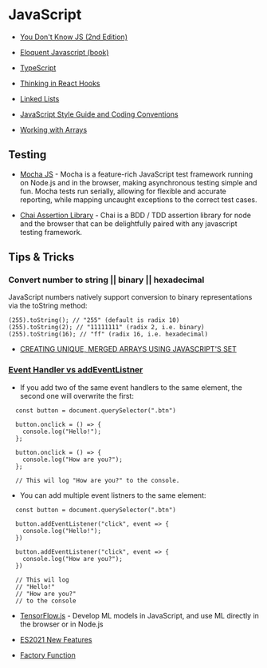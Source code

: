 # JavaScript

* [You Don't Know JS (2nd Edition)](https://github.com/getify/You-Dont-Know-JS/blob/2nd-ed/preface.md)

* [Eloquent Javascript (book)](https://eloquentjavascript.net/)

* [TypeScript](https://www.typescriptlang.org/docs)

* [Thinking in React Hooks](https://wattenberger.com/blog/react-hooks)

* [Linked Lists](https://codeburst.io/js-data-structures-linked-list-3ed4d63e6571)

* [JavaScript Style Guide and Coding Conventions](https://www.w3schools.com/js/js_conventions.asp)

* [Working with Arrays](https://zellwk.com/blog/how-i-work-with-arrays/?ck_subscriber_id=316695587)

## Testing
* [Mocha JS](https://mochajs.org) - Mocha is a feature-rich JavaScript test framework running on Node.js and in the browser, making asynchronous testing simple and fun. Mocha tests run serially, allowing for flexible and accurate reporting, while mapping uncaught exceptions to the correct test cases.

* [Chai Assertion Library](https://www.chaijs.com) - Chai is a BDD / TDD assertion library for node and the browser that can be delightfully paired with any javascript testing framework.

## Tips & Tricks

### Convert number to string || binary || hexadecimal
JavaScript numbers natively support conversion to binary representations via the toString method:
```
(255).toString(); // "255" (default is radix 10)
(255).toString(2); // "11111111" (radix 2, i.e. binary)
(255).toString(16); // "ff" (radix 16, i.e. hexadecimal)
```

* [CREATING UNIQUE, MERGED ARRAYS USING JAVASCRIPT'S SET](https://robkendal.co.uk/blog/2020-02-04-creating-unique-merged-arrays-using-javascripts-set-and-more)

### [Event Handler vs addEventListner](https://medium.com/dailyjs/whats-the-difference-between-event-handlers-addeventlistener-in-js-963431f05c34)
* If you add two of the same event handlers to the same element, the second one will overwrite the first:
```
  const button = document.querySelector(".btn")
    
  button.onclick = () => {
    console.log("Hello!");
  };

  button.onclick = () => {
    console.log("How are you?");
  };

  // This wil log "How are you?" to the console.
```

* You can add multiple event listners to the same element:
```
  const button = document.querySelector(".btn")
  
  button.addEventListener("click", event => {
    console.log("Hello!");
  })
  
  button.addEventListener("click", event => {
    console.log("How are you?");
  })

  // This wil log 
  // "Hello!"
  // "How are you?"
  // to the console
```

* [TensorFlow.js](https://www.tensorflow.org/js/) - Develop ML models in JavaScript, and use ML directly in the browser or in Node.js

* [ES2021 New Features](https://medium.com/javascript-in-plain-english/whats-new-in-es2021-99921c01f220)

* [Factory Function](https://medium.com/javascript-scene/javascript-factory-functions-with-es6-4d224591a8b1)
